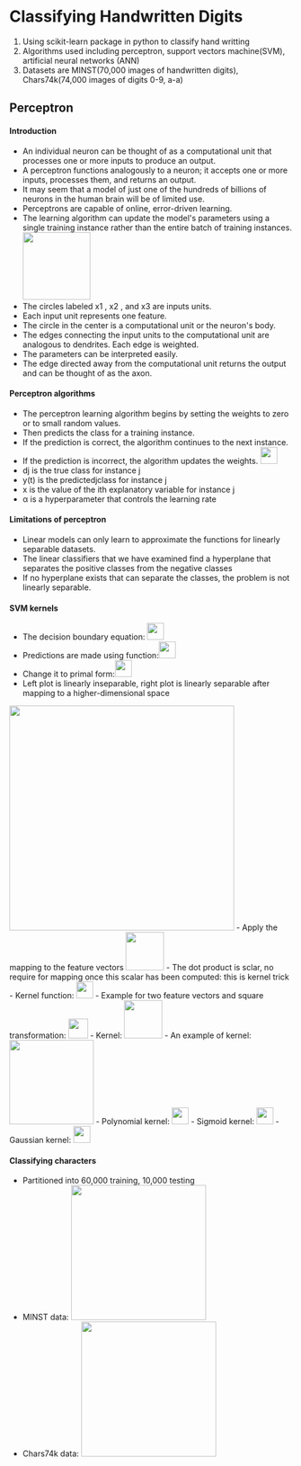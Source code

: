 # Classifying Handwritten Digits
1. Using scikit-learn package in python to classify hand writting
2. Algorithms used including perceptron, support vectors machine(SVM), artificial neural networks (ANN)
3. Datasets are MINST(70,000 images of handwritten digits), Chars74k(74,000 images of digits 0-9, a-a)

## Perceptron
#### Introduction
 - An individual neuron can be thought of as a computational unit that processes one or more inputs to produce an output. 
 - A perceptron functions analogously to a neuron; it accepts one or more inputs, processes them, and returns an output.
 - It may seem that a model of just one of the hundreds of billions of neurons in the human brain will be of limited use. 
 - Perceptrons are capable of online, error-driven learning.
 - The learning algorithm can update the model's parameters using a single training instance rather than the entire batch of training instances. <br>
 <img src="https://github.com/yetianpro/handwritten-digits-classification/blob/master/pic/1.png" height = "120"/></br>
 - The circles labeled x1 , x2 , and x3 are inputs units.
 - Each input unit represents one feature. 
 - The circle in the center is a computational unit or the neuron's body. 
 - The edges connecting the input units to the computational unit are analogous to dendrites. Each edge is weighted.
 - The parameters can be interpreted easily.
 - The edge directed away from the computational unit returns the output and can be thought of as the axon.

#### Perceptron algorithms
 - The perceptron learning algorithm begins by setting the weights to zero or to small random values. 
 - Then predicts the class for a training instance. 
 - If the prediction is correct, the algorithm continues to the next instance. 
 - If the prediction is incorrect, the algorithm updates the weights.
<img src="https://github.com/yetianpro/handwritten-digits-classification/blob/master/pic/2.png" height="30"/></br>
 - dj is the true class for instance j
 - y(t) is the predictedjclass for instance j
 - x is the value of the ith explanatory variable for instance j
 - α is a hyperparameter that controls the learning rate

#### Limitations of perceptron
 - Linear models can only learn to approximate the functions for linearly separable datasets. 
 - The linear classifiers that we have examined find a hyperplane that separates the positive classes from the negative classes
 - If no hyperplane exists that can separate the classes, the problem is not linearly separable.

#### SVM kernels
 - The decision boundary equation: <img src="https://github.com/yetianpro/handwritten-digits-classification/blob/master/pic/3.png" height = "30"/>
 - Predictions are made using function:<img src="https://github.com/yetianpro/handwritten-digits-classification/blob/master/pic/4.png" height="30"/>
 - Change it to primal form:<img src="https://github.com/yetianpro/handwritten-digits-classification/blob/master/pic/5.png" height="30"/>
 - Left plot is linearly inseparable, right plot is linearly separable after mapping to a higher-dimensional space
  <img src="https://github.com/yetianpro/handwritten-digits-classification/blob/master/pic/12.png" width="400"/>
 - Apply the mapping to the feature vectors <img src="https://github.com/yetianpro/handwritten-digits-classification/blob/master/pic/6.png" height = "68"/>
 - The dot product is sclar, no require for mapping once this scalar has been computed: this is kernel trick
 - Kernel function: <img src="https://github.com/yetianpro/handwritten-digits-classification/blob/master/pic/7.png" height="30"/>
 - Example for two feature vectors and square transformation: <img src="https://github.com/yetianpro/handwritten-digits-classification/blob/master/pic/9.png" height="35"/> 
 - Kernel: <img src="https://github.com/yetianpro/handwritten-digits-classification/blob/master/pic/10.png" height="68"/>
 - An example of kernel:
  <img src="https://github.com/yetianpro/handwritten-digits-classification/blob/master/pic/11.png" height="150"/>
 - Polynomial kernel: <img src="https://github.com/yetianpro/handwritten-digits-classification/blob/master/pic/15.png" height="30"/>
 - Sigmoid kernel: <img src="https://github.com/yetianpro/handwritten-digits-classification/blob/master/pic/16.png" height="30"/>
 - Gaussian kernel: <img src="https://github.com/yetianpro/handwritten-digits-classification/blob/master/pic/17.png" height="30"/>
 
#### Classifying characters
 - Partitioned into 60,000 training, 10,000 testing
 - MINST data: <img src="https://github.com/yetianpro/handwritten-digits-classification/blob/master/pic/13.png" width="240"/>
 - Chars74k data: <img src="https://github.com/yetianpro/handwritten-digits-classification/blob/master/pic/14.png" width="240"/>


 
